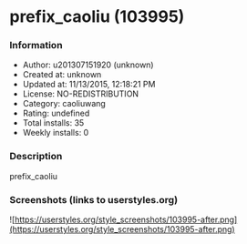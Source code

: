 # prefix_caoliu (103995)

### Information
- Author: u201307151920 (unknown)
- Created at: unknown
- Updated at: 11/13/2015, 12:18:21 PM
- License: NO-REDISTRIBUTION
- Category: caoliuwang
- Rating: undefined
- Total installs: 35
- Weekly installs: 0


### Description
prefix_caoliu


### Screenshots (links to userstyles.org)
![https://userstyles.org/style_screenshots/103995-after.png](https://userstyles.org/style_screenshots/103995-after.png)


